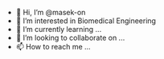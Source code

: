 - 👋 Hi, I’m @masek-on
- 👀 I’m interested in Biomedical Engineering
- 🌱 I’m currently learning ...
- 💞️ I’m looking to collaborate on ...
- 📫 How to reach me ... 

<!---
masek-on/masek-on is a ✨ special ✨ repository because its `README.md` (this file) appears on your GitHub profile.
You can click the Preview link to take a look at your changes.
--->
